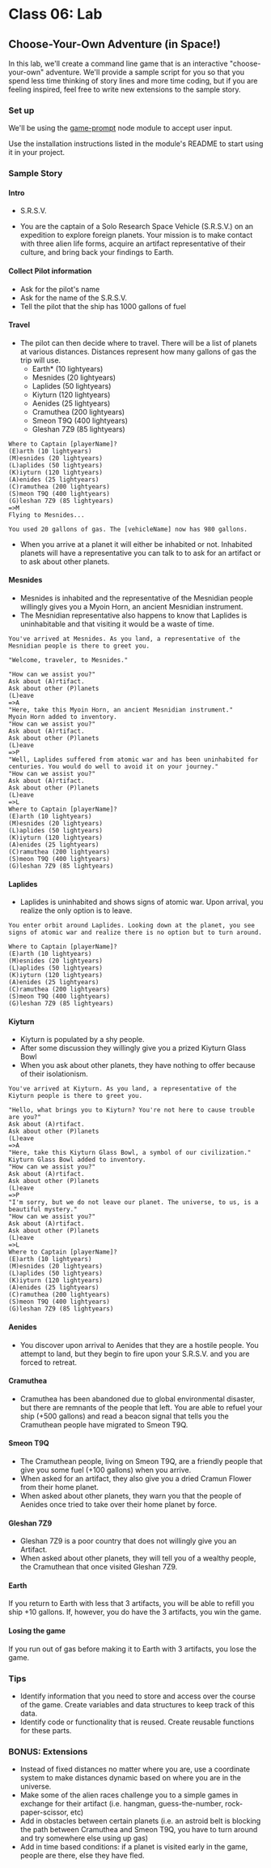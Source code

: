 # Class 06: Lab

## Choose-Your-Own Adventure (in Space!)

In this lab, we'll create a command line game that is an interactive "choose-your-own" adventure. We'll provide a sample script for you so that you spend less time thinking of story lines and more time coding, but if you are feeling inspired, feel free to write new extensions to the sample story.

### Set up

We'll be using the [game-prompt](https://github.com/jacobdfriedmann/game-prompt) node module to accept user input.

Use the installation instructions listed in the module's README to start using it in your project.

### Sample Story

#### Intro

- S.R.S.V.

- You are the captain of a Solo Research Space Vehicle (S.R.S.V.) on an expedition to explore foreign planets. Your mission is to make contact with three alien life forms, acquire an artifact representative of their culture, and bring back your findings to Earth.

#### Collect Pilot information

- Ask for the pilot's name
- Ask for the name of the S.R.S.V.
- Tell the pilot that the ship has 1000 gallons of fuel

#### Travel

- The pilot can then decide where to travel. There will be a list of planets at various distances. Distances represent how many gallons of gas the trip will use.
  - Earth* (10 lightyears)
  - Mesnides (20 lightyears)
  - Laplides (50 lightyears)
  - Kiyturn (120 lightyears)
  - Aenides (25 lightyears)
  - Cramuthea (200 lightyears)
  - Smeon T9Q (400 lightyears)
  - Gleshan 7Z9 (85 lightyears)

```
Where to Captain [playerName]?
(E)arth (10 lightyears)
(M)esnides (20 lightyears)
(L)aplides (50 lightyears)
(K)iyturn (120 lightyears)
(A)enides (25 lightyears)
(C)ramuthea (200 lightyears)
(S)meon T9Q (400 lightyears)
(G)leshan 7Z9 (85 lightyears)
=>M
Flying to Mesnides...

You used 20 gallons of gas. The [vehicleName] now has 980 gallons.
```

- When you arrive at a planet it will either be inhabited or not. Inhabited planets will have a representative you can talk to to ask for an artifact or to ask about other planets.

#### Mesnides

- Mesnides is inhabited and the representative of the Mesnidian people willingly gives you a Myoin Horn, an ancient Mesnidian instrument.
- The Mesnidian representative also happens to know that Laplides is uninhabitable and that visiting it would be a waste of time.

```
You've arrived at Mesnides. As you land, a representative of the Mesnidian people is there to greet you.

"Welcome, traveler, to Mesnides."

"How can we assist you?"
Ask about (A)rtifact.
Ask about other (P)lanets
(L)eave
=>A
"Here, take this Myoin Horn, an ancient Mesnidian instrument."
Myoin Horn added to inventory.
"How can we assist you?"
Ask about (A)rtifact.
Ask about other (P)lanets
(L)eave
=>P
"Well, Laplides suffered from atomic war and has been uninhabited for centuries. You would do well to avoid it on your journey."
"How can we assist you?"
Ask about (A)rtifact.
Ask about other (P)lanets
(L)eave
=>L
Where to Captain [playerName]?
(E)arth (10 lightyears)
(M)esnides (20 lightyears)
(L)aplides (50 lightyears)
(K)iyturn (120 lightyears)
(A)enides (25 lightyears)
(C)ramuthea (200 lightyears)
(S)meon T9Q (400 lightyears)
(G)leshan 7Z9 (85 lightyears)
```

#### Laplides

- Laplides is uninhabited and shows signs of atomic war. Upon arrival, you realize the only option is to leave.

```
You enter orbit around Laplides. Looking down at the planet, you see signs of atomic war and realize there is no option but to turn around.

Where to Captain [playerName]?
(E)arth (10 lightyears)
(M)esnides (20 lightyears)
(L)aplides (50 lightyears)
(K)iyturn (120 lightyears)
(A)enides (25 lightyears)
(C)ramuthea (200 lightyears)
(S)meon T9Q (400 lightyears)
(G)leshan 7Z9 (85 lightyears)
```

#### Kiyturn

- Kiyturn is populated by a shy people.
- After some discussion they willingly give you a prized Kiyturn Glass Bowl
- When you ask about other planets, they have nothing to offer because of their isolationism.

```
You've arrived at Kiyturn. As you land, a representative of the Kiyturn people is there to greet you.

"Hello, what brings you to Kiyturn? You're not here to cause trouble are you?"
Ask about (A)rtifact.
Ask about other (P)lanets
(L)eave
=>A
"Here, take this Kiyturn Glass Bowl, a symbol of our civilization."
Kiyturn Glass Bowl added to inventory.
"How can we assist you?"
Ask about (A)rtifact.
Ask about other (P)lanets
(L)eave
=>P
"I'm sorry, but we do not leave our planet. The universe, to us, is a beautiful mystery."
"How can we assist you?"
Ask about (A)rtifact.
Ask about other (P)lanets
(L)eave
=>L
Where to Captain [playerName]?
(E)arth (10 lightyears)
(M)esnides (20 lightyears)
(L)aplides (50 lightyears)
(K)iyturn (120 lightyears)
(A)enides (25 lightyears)
(C)ramuthea (200 lightyears)
(S)meon T9Q (400 lightyears)
(G)leshan 7Z9 (85 lightyears)
```

#### Aenides

- You discover upon arrival to Aenides that they are a hostile people. You attempt to land, but they begin to fire upon your S.R.S.V. and you are forced to retreat.

#### Cramuthea

- Cramuthea has been abandoned due to global environmental disaster, but there are remnants of the people that left. You are able to refuel your ship (+500 gallons) and read a beacon signal that tells you the Cramuthean people have migrated to Smeon T9Q.

#### Smeon T9Q

- The Cramuthean people, living on Smeon T9Q, are a friendly people that give you some fuel (+100 gallons) when you arrive.
- When asked for an artifact, they also give you a dried Cramun Flower from their home planet.
- When asked about other planets, they warn you that the people of Aenides once tried to take over their home planet by force.

#### Gleshan 7Z9

- Gleshan 7Z9 is a poor country that does not willingly give you an Artifact.
- When asked about other planets, they will tell you of a wealthy people, the Cramuthean that once visited Gleshan 7Z9.

#### Earth

If you return to Earth with less that 3 artifacts, you will be able to refill you ship +10 gallons. If, however, you do have the 3 artifacts, you win the game.

#### Losing the game

If you run out of gas before making it to Earth with 3 artifacts, you lose the game.

### Tips

- Identify information that you need to store and access over the course of the game. Create variables and data structures to keep track of this data.
- Identify code or functionality that is reused. Create reusable functions for these parts.

### BONUS: Extensions

- Instead of fixed distances no matter where you are, use a coordinate system to make distances dynamic based on where you are in the universe.
- Make some of the alien races challenge you to a simple games in exchange for their artifact (i.e. hangman, guess-the-number, rock-paper-scissor, etc)
- Add in obstacles between certain planets (i.e. an astroid belt is blocking the path between Cramuthea and Smeon T9Q, you have to turn around and try somewhere else using up gas)
- Add in time based conditions: if a planet is visited early in the game, people are there, else they have fled.
